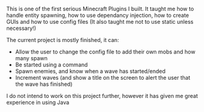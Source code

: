 This is one of the first serious Minecraft Plugins I built. It taught me how to handle entity spawning, how to use dependancy injection, how to create GUIs and how to use config files (It also taught me not to use static unless necessary!)

The current project is mostly finished, it can:

* Allow the user to change the config file to add their own mobs and how many spawn
* Be started using a command
* Spawn enemies, and know when a wave has started/ended
* Increment waves (and show a title on the screen to alert the user that the wave has finished)

I do not intend to work on this project further, however it has given me great experience in using Java
